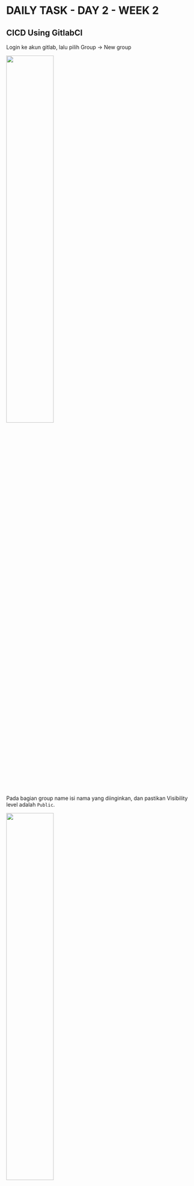 # DAILY TASK - DAY 2 - WEEK 2

## CICD Using GitlabCI

Login ke akun gitlab, lalu pilih Group -> New group

<img src="https://github.com/fadil05me/devops20-dumbways-AhmadFadillah/assets/45775729/8e573c71-21f8-464e-9a7c-3994b2da66af" width="50%" />

Pada bagian group name isi nama yang diinginkan, dan pastikan Visibility level adalah ```Public```.

<img src="https://github.com/fadil05me/devops20-dumbways-AhmadFadillah/assets/45775729/61ef371f-15b8-4ae0-8b74-2013422cdcca" width="50%" />

Selanjutnya, bisa sesuaikan dengan kebutuhan...

<img src="https://github.com/fadil05me/devops20-dumbways-AhmadFadillah/assets/45775729/84421989-9a2e-4fad-8a65-8ce60781adc8" width="50%" />

Jika sudah terbuat, buat project baru dengan mengklik ```Create new project```.

<img src="https://github.com/fadil05me/devops20-dumbways-AhmadFadillah/assets/45775729/58cebef9-88d8-478f-bae1-fe9bbb615e13" width="50%" />

Pilih ```Create blank project```.

<img src="https://github.com/fadil05me/devops20-dumbways-AhmadFadillah/assets/45775729/ca4978e6-29d1-4ddd-8aa3-4c6c2a861cfb" width="50%" />

Project name isi nama project yang nantinya akan dijadikan sebagai alamat repository. Dan pada bagian ```Visibility Level``` pastikan ganti ke ```Public```.

<img src="https://github.com/fadil05me/devops20-dumbways-AhmadFadillah/assets/45775729/58e28ca4-3217-48d4-9772-7d37dc0b8cf3" width="50%" />

Jika sudah dibuat, maka akan muncul seperti ini.

<img src="https://github.com/fadil05me/devops20-dumbways-AhmadFadillah/assets/45775729/253ea7bf-5676-46d4-b72c-db90e76e8b31" width="50%" />

Selanjutnya Klik ```Preferences```.

<img src="https://github.com/fadil05me/devops20-dumbways-AhmadFadillah/assets/45775729/33971147-6cd4-499a-b375-f0d402b5944d" width="50%" />

Lalu Klik ```SSH Keys``` -> ```Add new key```

<img src="https://github.com/fadil05me/devops20-dumbways-AhmadFadillah/assets/45775729/0eebe32d-2cf9-415e-bbec-02d3b2146cce" width="50%" />

Disini masukkan public key dari server frontend.

<img src="https://github.com/fadil05me/devops20-dumbways-AhmadFadillah/assets/45775729/0201e7e6-8f51-4c6c-87df-575b413c98b7" width="50%" />

Jika sudah, masuk ke server frontend dan lakukan test koneksi ssh.
```
ssh -T git@gitlab.com
```
<img src="https://github.com/fadil05me/devops20-dumbways-AhmadFadillah/assets/45775729/5393dec1-532b-46fd-b8b5-b79d8a0bba9c" width="50%" />

Selanjutnya masuk ke folder dimana server frontend berada.

<img src="https://github.com/fadil05me/devops20-dumbways-AhmadFadillah/assets/45775729/30a53ba3-07b9-4b41-910f-19c214f75121" width="50%" />

Jalankan command berikut. Sesuaikan username dan emailnya.
```
git config --global user.name "Team 2" && git config --global user.email "email@gmail.com"
```
<img src="https://github.com/fadil05me/devops20-dumbways-AhmadFadillah/assets/45775729/582b27d5-7107-478d-bfcd-3f3b3cd4fa51" width="50%" />

Jika sudah, Lakukan initialisasi dan push ke gitlab repository.
```
git init && git remote add origin git@gitlab.com:your_group/your_repo.git && git add . && git commit -m "Initial commit" && git push origin main
```
<img src="https://github.com/fadil05me/devops20-dumbways-AhmadFadillah/assets/45775729/3f0795a4-3bce-4cae-8e16-690bace79271" width="50%" />
<img src="https://github.com/fadil05me/devops20-dumbways-AhmadFadillah/assets/45775729/9ccf2772-e9a3-4a35-aa20-1a0c3fbb3d78" width="50%" />

Cek kembali repository yang barusan dibuat.

<img src="https://github.com/fadil05me/devops20-dumbways-AhmadFadillah/assets/45775729/c65d6c5b-ccb2-4433-80b8-2c9faccd1aed" width="50%" />

Kembali lagi ke directory server frontend, lalu buat file dengan nama ```.gitlab-ci.yml```

<img src="https://github.com/fadil05me/devops20-dumbways-AhmadFadillah/assets/45775729/05cdcde0-61fd-43bd-9a8e-feee1c27f7ec" width="50%" />

Kemudian, masukkan script berikut. Sesuaikan dengan keperluan.
```
stages:
  - pull
  - build
  - test
  - deploy

variables:
  GIT_REPOSITORY: "https://gitlab.com/team-2-dumbways/wayshub-frontend.git"
  GIT_BRANCH: "main"

pull:
  stage: pull
  image: alpine:latest
  before_script:
    - apk add --no-cache openssh-client
    - mkdir -p ~/.ssh
    - echo "$SSH_PRIVATE_KEY" > ~/.ssh/id_rsa
    - chmod 600 ~/.ssh/id_rsa
  script:
    - ssh -o StrictHostKeyChecking=no -i ~/.ssh/id_rsa $USERNAME@$BUILD_HOST "git clone --branch $GIT_BRANCH $GIT_REPOSITORY"

build:
  stage: build
  image: alpine:latest
  before_script:
    - apk add --no-cache openssh-client
    - mkdir -p ~/.ssh
    - echo "$SSH_PRIVATE_KEY" > ~/.ssh/id_rsa
    - chmod 600 ~/.ssh/id_rsa
  script:
    - ssh -o StrictHostKeyChecking=no -i ~/.ssh/id_rsa $USERNAME@$BUILD_HOST "
        cd $TEST_DIR &&
        docker build -t $DOCKER_IMAGE -f Dockerfile-prod . &&
        docker login -u $DOCKER_REGISTRY_USERNAME -p $DOCKER_REGISTRY_PASSWORD &&
        docker push $DOCKER_IMAGE"
  dependencies:
    - pull

test:
  stage: test
  image: alpine:latest
  before_script:
    - apk add --no-cache openssh-client
    - mkdir -p ~/.ssh
    - echo "$SSH_PRIVATE_KEY" > ~/.ssh/id_rsa
    - chmod 600 ~/.ssh/id_rsa
  script:
    - ssh -o StrictHostKeyChecking=no -i ~/.ssh/id_rsa $USERNAME@$BUILD_HOST "cd $TEST_DIR && docker run -d --name testcode -p 3009:80 $DOCKER_IMAGE"
    - ssh -o StrictHostKeyChecking=no -i ~/.ssh/id_rsa $USERNAME@$BUILD_HOST "if wget -q --spider http://127.0.0.1:3009/; then echo 'Website up'; else echo 'Website down'; docker rm -f testcode; rm -rf $TEST_DIR; exit 1; fi"
    - ssh -o StrictHostKeyChecking=no -i ~/.ssh/id_rsa $USERNAME@$BUILD_HOST "docker rm -f testcode && rm -rf $TEST_DIR"

deploy:
  stage: deploy
  image: alpine:latest
  before_script:
    - apk add --no-cache openssh-client
    - mkdir -p ~/.ssh
    - echo "$SSH_PRIVATE_KEY" > ~/.ssh/id_rsa
    - chmod 600 ~/.ssh/id_rsa
  script:
    - ssh -o StrictHostKeyChecking=no -i ~/.ssh/id_rsa $USERNAME@$DEPLOY_HOST "cd $DEPLOY_DIR && docker pull $DOCKER_IMAGE && docker compose down && docker compose up -d"
  dependencies:
    - build
  only:
    - main
```

Jika sudah disimpan.

Selanjutnya Login ke ```Docker Hub```. Lalu buat repository baru.

<img src="https://github.com/fadil05me/devops20-dumbways-AhmadFadillah/assets/45775729/c07bc95c-255b-4b78-a019-128bacd85150" width="50%" />

Masukkan nama repository dan pastikan Visibility ```Public```.

<img src="https://github.com/fadil05me/devops20-dumbways-AhmadFadillah/assets/45775729/2651a047-9e29-4186-bf46-0ac52b219a3b" width="50%" />

Jika sudah dibuat, kembali ke gitlab -> Settings -> CI/CD -> Variables -> Expand -> Add Variable.

<img src="https://github.com/fadil05me/devops20-dumbways-AhmadFadillah/assets/45775729/6d638848-cb7d-4461-aa05-b83fc74f66af" width="50%" />

Masukkan semua variable yang dibutuhkan.

<img src="https://github.com/fadil05me/devops20-dumbways-AhmadFadillah/assets/45775729/fbd377e9-8a21-4a5c-bd8a-d8a0c15197f4" width="30%" />

Berikut adalah variable yang dibutuhkan.

<img src="https://github.com/fadil05me/devops20-dumbways-AhmadFadillah/assets/45775729/a6409c40-54dc-4500-b8f6-fecdf8e4c707" width="60%" />

Jika sudah, kembali ke server frontend lalu push perubahan ke repository.

<img src="https://github.com/fadil05me/devops20-dumbways-AhmadFadillah/assets/45775729/5df954a7-b0a3-462f-9061-595eaf77fed6" width="70%" />

Cek di gitlab -> Build -> Pipelines.

<img src="https://github.com/fadil05me/devops20-dumbways-AhmadFadillah/assets/45775729/5c1f1887-014a-47c5-9088-1e67c43c165b" width="50%" />

Nanti akan berjalan secara otomatis.

<img src="https://github.com/fadil05me/devops20-dumbways-AhmadFadillah/assets/45775729/343648ac-c315-4e5c-9599-a37810753854" width="70%" />

Jika proses sudah selesai tanpa error maka akan tampil seperti ini.

<img src="https://github.com/fadil05me/devops20-dumbways-AhmadFadillah/assets/45775729/03ebc06d-5635-4900-b091-38f168fe85bb" width="70%" />

Selanjutnya pergi ke Settings -> Integrations -> Cari Discord Notifications -> Configure.

<img src="https://github.com/fadil05me/devops20-dumbways-AhmadFadillah/assets/45775729/1b3c7c70-41e2-4cc3-b843-dc75f7a62e94" width="70%" />

Pastikan ```Enable Integration``` terceklist. Dan semua terceklist kecuali dipaling bawah.

<img src="https://github.com/fadil05me/devops20-dumbways-AhmadFadillah/assets/45775729/0da127a3-7d3d-4660-ba55-24e8199ea345" width="50%" />
